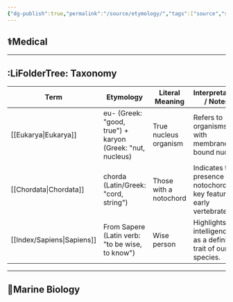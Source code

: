 ```yaml
---
{"dg-publish":true,"permalink":"/source/etymology/","tags":["source","study_note"],"created":"2025-04-08T21:13:24.000+09:00","updated":"2025-09-30T15:53:08.523+09:00"}
---
```


## ⚕️Medical 
---
## :LiFolderTree: Taxonomy 
| Term     | Etymology                                                 | Literal Meaning        | Interpretation / Notes                                                     |
| -------- | --------------------------------------------------------- | ---------------------- | -------------------------------------------------------------------------- |
| [[Eukarya\|Eukarya]] | eu- (Greek: "good, true") + karyon (Greek: "nut, nucleus) | True nucleus organism  | Refers to organisms with membrane-bound nuclei.                            |
| [[Chordata\|Chordata]] | chorda (Latin/Greek: "cord, string")                      | Those with a notochord | Indicates the presence of a notochord, a key feature in early vertebrates. |
| [[Index/Sapiens\|Sapiens]]  | From Sapere (Latin verb: "to be wise, to know")           | Wise person            | Highlights intelligence as a defining trait of our species.                                                                            |

---
## 🌊Marine Biology
